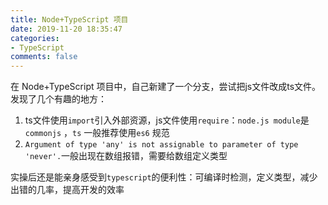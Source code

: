 ```yaml
---
title: Node+TypeScript 项目
date: 2019-11-20 18:35:47
categories:
- TypeScript
comments: false
---
```




在 Node+TypeScript 项目中，自己新建了一个分支，尝试把js文件改成ts文件。发现了几个有趣的地方：

1. ts文件使用`import`引入外部资源，js文件使用`require`：`node.js module`是`commonjs` ，`ts` 一般推荐使用`es6` 规范
2. `Argument of type 'any' is not assignable to parameter of type 'never'.`一般出现在数组报错，需要给数组定义类型

实操后还是能亲身感受到`typescript`的便利性：可编译时检测，定义类型，减少出错的几率，提高开发的效率